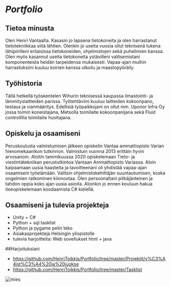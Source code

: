 # *Portfolio*

## Tietoa minusta
Olen Henri Vantaalta. Kasasin jo lapsena tietokoneita ja olen harrastanut tietotekniikkaa siitä lähtien. Olenkin jo useita vuosia ollut teknisenä tukena lähipiirilleni erilaisissa tietokoneiden, ohjelmistojen sekä puhelimien kanssa. Olen myös kasannut useita tietokoneita ystävilleni valitsemistani komponenteista heidän tarpeidensa mukaisesti. Vapaa-ajan muihin harrastuksiini kuuluu koirien kanssa ulkoilu ja maastopyöräily. 

 
## Työhistoria
 
Tällä hetkellä työskentelen Wihurin teknisessä kaupassa ilmastointi- ja lämmityslaitteiden parissa. Työtehtäviini kuuluu laitteiden kokoonpano, testaus ja vianmääritys. Edellisiä työpaikkojani on ollut mm. Uponor infra Oy jossa toimin koneistajana, Metsolla toimilaite kokoonpanijana sekä Fluid controllilla toimilaite huoltajana.


## Opiskelu ja osaamiseni

  Peruskoulusta valmistumisen jälkeen opiskelin Vantaa ammattiopisto Varian hienomekaanikon tutkinnon. Valmistuin vuonna 2013 erittäin hyvin arvosanoin. Aloitin tammikuussa 2020 opiskelemaan Tieto- ja viestintätekniikan perustutkintoa Vantaan Ammattiopisto Variassa. Aloin kaipaamaan uusia haasteita  ja tavoitteenani oli yhdistää vapaa-ajan osaamiseni työelämään.  Valitsin ohjelmistokehittäjän suuntautumisen, koska ongelmien ratkominen kiinnostaa. Olen persoonaltani pitkäjänteinen ja tahdon oppia koko ajan uusia asioita. Aloinkin jo ennen kouluun hakua itseopiskelemaan koodaamista C# kielellä.
  
  
  ## Osaamiseni ja tulevia projekteja
  
  * Unity + C#
  * Python + sql tasklist
  * Python ja pygame pelin teko
  * Asiakasprojekteja Helsingin yliopistolle
  * tulevia harjoitteita: Web sovellukset html + java
  
##Harjoituksiani

*  https://github.com/HenriToikkis/Portfolio/tree/master/Projektit/v%C3%A4ist%C3%A4%20ja%20juokse
* https://github.com/HenriToikkis/Portfolio/tree/master/Tasklist



![mies](https://user-images.githubusercontent.com/61405373/76706990-59087000-66f4-11ea-9ab6-aefd8288238b.png)


